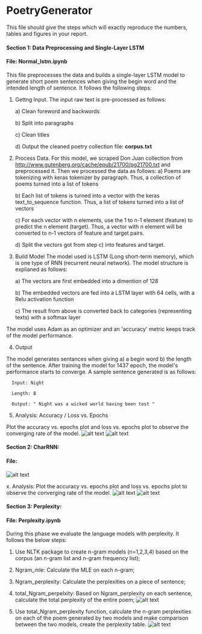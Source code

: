 # PoetryGenerator

This file should give the steps which will exactly reproduce the numbers, tables and figures in your report.

#### Section 1: Data Preprocessing and Single-Layer LSTM
#### File: Normal_lstm.ipynb
This file preprocesses the data and builds a single-layer LSTM model to generate short poem sentences when giving the begin word and the intended length of sentence. It follows the following steps: 


1. Gettng Input. The input raw text is pre-processed as follows:

    a) Clean foreword and backwords

    b) Split into paragraphs

    c) Clean titles
    
    d) Output the cleaned poetry collection file: **corpus.txt**

2. Process Data.  For this model, we scraped Don Juan collection from http://www.gutenberg.org/cache/epub/21700/pg21700.txt and preprocessed it. Then we processed the data as follows:
    a) Poems are tokenizing with keras tokenizer by paragraph. Thus, a collection of poems turned into a list of tokens

    b) Each list of tokens is turned into a vector with the keras text_to_sequence function. Thus, a list of tokens turned into a list of vectors
  
    c) For each vector with n elements, use the 1 to n-1 element (feature) to predict the n element (target). Thus, a vector with n element will be converted to n-1 vectors of feature and target pairs. 
  
    d) Split the vectors got from step c) into features and target.
  
  
3. Build Model 
The model used is LSTM (Long short-term memory), which is one type of RNN (recurrent neural network). The model structure is explianed as follows:

    a) The vectors are first embedded into a dimention of 128 

    b) The embedded vectors are fed into a LSTM layer with 64 cells, with a Relu activation function

    c) The result from above is converted back to categories (representing texts) with a softmax layer 
  
The model uses Adam as an optimizer and an 'accuracy' metric keeps track of the model performance. 


4. Output

The model generates sentances when giving a) a begin word b) the length of the sentence. After training the model for 1437 epoch, the model's performance starts to converge. A sample sentence generated is as follows:

      Input: Night

      Length: 8 

      Output: " Night was a wicked world having been tost " 


5. Analysis: Accuracy / Loss vs. Epochs

Plot the accuracy vs. epochs plot and loss vs. epochs plot to observe the converging rate of the model.
![alt text](https://github.com/sayayangnu/PoetryGenerator/blob/master/accuracy1.jpeg "SingleLSTM Accuracy vs. Epochs")
![alt text](https://github.com/sayayangnu/PoetryGenerator/blob/master/loss1.jpeg "SingleLSTM Loss vs. Epochs")

#### Section 2: CharRNN:
#### File: 
![alt text](https://github.com/sayayangnu/PoetryGenerator/blob/master/CharRNN.jpeg "CharRNN Accuracy vs. Epochs")

x. Analysis: 
Plot the accuracy vs. epochs plot and loss vs. epochs plot to observe the converging rate of the model.
![alt text](https://github.com/sayayangnu/PoetryGenerator/blob/master/accuracy2.jpeg "CharRNN Accuracy vs. Epochs")
![alt text](https://github.com/sayayangnu/PoetryGenerator/blob/master/loss2.jpeg "CharRNN Loss vs. Epochs")

#### Section 3: Perplexity: 
#### File: Perplexity.ipynb
During this phase we evaluate the language models with perplexity. It follows the below steps:

1. Use NLTK package to create n-gram models (n=1,2,3,4) based on the corpus (an n-gram list and n-gram frequency list); 

2. Ngram_mle: Calculate the MLE on each n-gram; 

3. Ngram_perplexity: Calculate the perplexities on a piece of sentence;

4. total_Ngram_perpelxity: Based on Ngram_perplexity on each sentence, calculate the total perplexity of the entire poem;
![alt text](https://github.com/sayayangnu/PoetryGenerator/blob/master/perplexity_formula.PNG "Perplexity Formulas")

5. Use total_Ngram_perplexity function, calculate the n-gram perplexities on each of the poem generated by two models and make comparison between the two models, create the perplexity table. 
![alt text](https://github.com/sayayangnu/PoetryGenerator/blob/master/perplexity_table.PNG "Perplexity Table")


